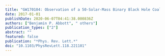 ```yaml
---
title: "GW170104: Observation of a 50-Solar-Mass Binary Black Hole Coalescence at Redshift 0.2"
date: 2017-01-01
publishDate: 2020-06-07T04:41:38.000836Z
authors: ["Benjamin P. Abbott", " others"]
publication_types: ["2"]
abstract: ""
featured: false
publication: "*Phys. Rev. Lett.*"
doi: "10.1103/PhysRevLett.118.221101"
---
```


